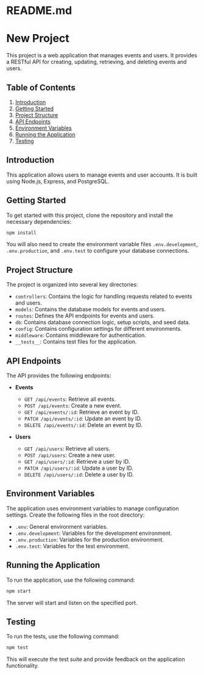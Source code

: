 # README.md

# New Project

This project is a web application that manages events and users. It provides a RESTful API for creating, updating, retrieving, and deleting events and users.

## Table of Contents

1. [Introduction](#introduction)
2. [Getting Started](#getting-started)
3. [Project Structure](#project-structure)
4. [API Endpoints](#api-endpoints)
5. [Environment Variables](#environment-variables)
6. [Running the Application](#running-the-application)
7. [Testing](#testing)

## Introduction

This application allows users to manage events and user accounts. It is built using Node.js, Express, and PostgreSQL.

## Getting Started

To get started with this project, clone the repository and install the necessary dependencies:

```bash
npm install
```

You will also need to create the environment variable files `.env.development`, `.env.production`, and `.env.test` to configure your database connections.

## Project Structure

The project is organized into several key directories:

- `controllers`: Contains the logic for handling requests related to events and users.
- `models`: Contains the database models for events and users.
- `routes`: Defines the API endpoints for events and users.
- `db`: Contains database connection logic, setup scripts, and seed data.
- `config`: Contains configuration settings for different environments.
- `middleware`: Contains middleware for authentication.
- `__tests__`: Contains test files for the application.

## API Endpoints

The API provides the following endpoints:

- **Events**
  - `GET /api/events`: Retrieve all events.
  - `POST /api/events`: Create a new event.
  - `GET /api/events/:id`: Retrieve an event by ID.
  - `PATCH /api/events/:id`: Update an event by ID.
  - `DELETE /api/events/:id`: Delete an event by ID.

- **Users**
  - `GET /api/users`: Retrieve all users.
  - `POST /api/users`: Create a new user.
  - `GET /api/users/:id`: Retrieve a user by ID.
  - `PATCH /api/users/:id`: Update a user by ID.
  - `DELETE /api/users/:id`: Delete a user by ID.

## Environment Variables

The application uses environment variables to manage configuration settings. Create the following files in the root directory:

- `.env`: General environment variables.
- `.env.development`: Variables for the development environment.
- `.env.production`: Variables for the production environment.
- `.env.test`: Variables for the test environment.

## Running the Application

To run the application, use the following command:

```bash
npm start
```

The server will start and listen on the specified port.

## Testing

To run the tests, use the following command:

```bash
npm test
```

This will execute the test suite and provide feedback on the application functionality.